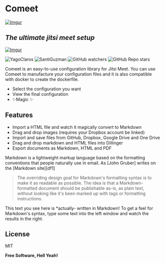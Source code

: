 # Comeet

[![Imgur](https://i.imgur.com/ndc6r4t.jpg)](https://github.com/Yaisan/comeet)

## _The ultimate jitsi meet setup_

[![Imgur](https://i.imgur.com/zGQx4ZU.png)](https://github.com/Yaisan)

![YagoClaros](https://img.shields.io/badge/yago-claros-green)
![SantiGuzman](https://img.shields.io/badge/santiago-guzman-blue)
![GitHub watchers](https://img.shields.io/github/watchers/Yaisan/comeet?style=social)
![GitHub Repo stars](https://img.shields.io/github/stars/Yaisan/comeet?style=social)


Comeet is an easy-to-use configuration library for Jitsi Meet.
You can use Comeet to manufacture your configuration files and it is also compatible with docker to create the dockerfile.

- Select the configuration you want
- View the final configuration
- ✨Magic ✨

## Features

- Import a HTML file and watch it magically convert to Markdown
- Drag and drop images (requires your Dropbox account be linked)
- Import and save files from GitHub, Dropbox, Google Drive and One Drive
- Drag and drop markdown and HTML files into Dillinger
- Export documents as Markdown, HTML and PDF

Markdown is a lightweight markup language based on the formatting conventions
that people naturally use in email.
As [John Gruber] writes on the [Markdown site][df1]

> The overriding design goal for Markdown's
> formatting syntax is to make it as readable
> as possible. The idea is that a
> Markdown-formatted document should be
> publishable as-is, as plain text, without
> looking like it's been marked up with tags
> or formatting instructions.

This text you see here is *actually- written in Markdown! To get a feel
for Markdown's syntax, type some text into the left window and
watch the results in the right.

## License

MIT

**Free Software, Hell Yeah!**
